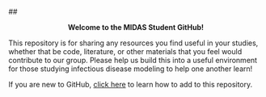 ##**<div align="center">Welcome to the MIDAS Student GitHub!</div>**

This repository is for sharing any resources you find useful in your studies, whether that be code, literature, or other materials that you feel would contribute to our group. Please help us build this into a useful environment for those studying infectious disease modeling to help one another learn!

If you are new to GitHub, [click here](https://github.com/midas-network/midas-student-repo/tree/master/Software/GitHub) to learn how to add to this repository. 
